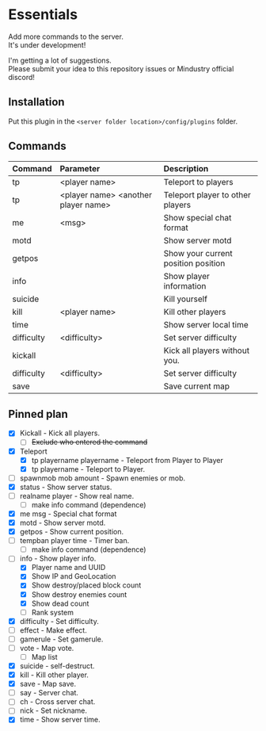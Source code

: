 # Essentials
Add more commands to the server.  
It's under development!

I'm getting a lot of suggestions.  
Please submit your idea to this repository issues or Mindustry official discord!

## Installation

Put this plugin in the ``<server folder location>/config/plugins`` folder.

## Commands

| Command | Parameter | Description |
|:--|:--|:--|
| tp | &lt;player name&gt; | Teleport to players |
| tp | &lt;player name&gt; &lt;another player name&gt; | Teleport player to other players |
| me | &lt;msg&gt; | Show special chat format |
| motd |  | Show server motd |
| getpos |  | Show your current position position |
| info |  | Show player information |
| suicide |  | Kill yourself |
| kill | &lt;player name&gt; | Kill other players |
| time |  | Show server local time |
| difficulty | &lt;difficulty&gt; | Set server difficulty |
| kickall |  | Kick all players without you. |
| difficulty | &lt;difficulty&gt; | Set server difficulty |
| save |  | Save current map |
<!--
| spawnmob |  | Spawn mob |
| tempban |  | Timer ban |
| effect |  | make effect |
| gamerule |  | Edit gamerule |
| vote | &lt;map name&gt; | Vote map |
| ch | msg | Cross server chat |
| tpmouse | player | teleport player to follow mouse pointer |
|  |  |  |
|  |  |  |
-->

## Pinned plan

- [x] Kickall - Kick all players.
  - [ ] ~~Exclude who entered the command~~
- [x] Teleport
  - [x] tp playername playername - Teleport from Player to Player
  - [x] tp playername - Teleport to Player.
- [ ] spawnmob mob amount - Spawn enemies or mob.
- [x] status - Show server status.
- [ ] realname player - Show real name.
  - [ ] make info command (dependence)
- [x] me msg - Special chat format
- [x] motd - Show server motd.
- [x] getpos - Show current position.
- [ ] tempban player time - Timer ban.
  - [ ] make info command (dependence)
- [ ] info - Show player info.
  - [x] Player name and UUID
  - [x] Show IP and GeoLocation
  - [x] Show destroy/placed block count
  - [x] Show destroy enemies count
  - [x] Show dead count
  - [ ] Rank system
- [x] difficulty - Set difficulty.
- [ ] effect - Make effect.
- [ ] gamerule - Set gamerule.
- [ ] vote - Map vote.
  - [ ] Map list
- [x] suicide - self-destruct.
- [x] kill - Kill other player.
- [x] save - Map save.
- [ ] say - Server chat.
- [ ] ch - Cross server chat.
- [ ] nick - Set nickname.
- [x] time - Show server time.
